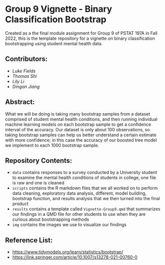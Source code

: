 # Group 9 Vignette - Binary Classification Bootstrap
Created as a the final module assignment for Group 9 of PSTAT 197A in Fall 2022, this is the template repository for a vignette on binary classification bootstrapping using student mental health data.


## Contributors:

-  *Luke Fields*
-  *Thomas Shi*
-  *Lily Li*
-  *Dingan Jiang*

## Abstract:

What we will be doing is taking many bootstrap samples from a dataset comprised of student mental health conditions, and then running individual machine learning models on each bootstrap sample to get a confidence interval of the accuracy. Our dataset is only about 100 observations, so taking bootstrap samples can help us better understand a certain estimate with more confidence; in this case the accuracy of our boosted tree model we implement to each 1000 bootstrap sample. 

## Repository Contents:

-   `data` contains responses to a survey conducted by a University student to examine the mental health conditions of students in college, one file is raw and one is cleaned 
-   `scripts` contains the R markdown files that we all worked on to perform data cleaning, exploratory data analysis, different, model building, bootstrap function, and results analysis that we then turned into the final product
-   `results` contains a template called `Vignette-Group9.qmd` that summarizes our findings in a QMD file for other students to use when they are curious about bootstrapping methods
-   `img` contains the images we use to visualize our findings

## Reference List:

-  https://www.tidymodels.org/learn/statistics/bootstrap/
-  https://link.springer.com/article/10.1007/s13278-021-00760-0
